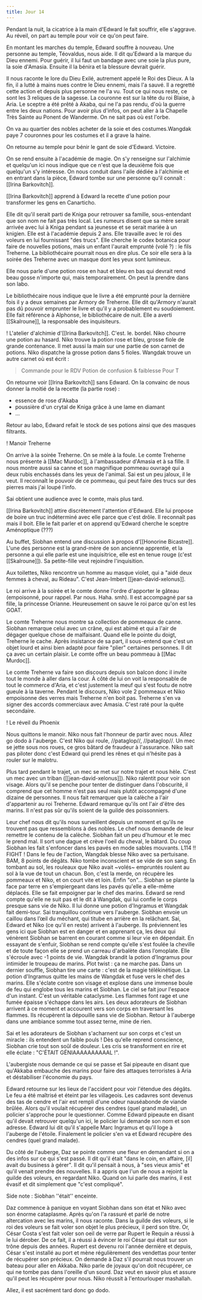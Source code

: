 ```yaml
---
title: Jour 14
---
```

Pendant la nuit, la cicatrice à la main d'Edward le fait souffrir, elle s'aggrave. Au réveil, on part au temple pour voir ce qu'on peut faire.

En montant les marches du temple, Edward souffre à nouveau. Une personne au temple, Téovaldus, nous aide. Il dit qu'Edward a la marque du Dieu ennemi. Pour guérir, il lui faut un bandage avec une soie la plus pure, la soie d'Amasia. Ensuite il la bénira et la blessure devrait guérir.

Il nous raconte le lore du Dieu Exilé, autrement appelé le Roi des Dieux. A la fin, il a lutté à mains nues contre le Dieu ennemi, mais l'a sauvé. Il a regretté cette action et depuis plus personne ne l'a vu. Tout ce qui nous reste, ce sont les 3 reliques de la sagesse. La couronne est sur la tête du roi Blaise, à Aria. Le sceptre a été prêté à Akaba, qui ne l'a pas rendu, d'où la guerre entre les deux nations. Pour avoir plus d'infos, on peut aller à la Chapelle Très Sainte au Ponent de Wanderme. On ne sait pas où est l'orbe.

On va au quartier des nobles acheter de la soie et des costumes.Wangdak paye 7 couronnes pour les costumes et il a grave la haine.

On retourne au temple pour bénir le gant de soie d'Edward. Victoire.

On se rend ensuite à l'académie de magie. On s'y renseigne sur l'alchimie et quelqu'un ici nous indique que ce n'est que la deuxième fois que quelqu'un s'y intéresse. On nous conduit dans l'aile dédiée à l'alchimie et en entrant dans la pièce, Edward tombe sur une personne qu'il connaît : [[Irina Barkovitch]].

[[Irina Barkovitch]] apprend à Edward la recette d'une potion pour transformer les gens en Canarticho.

Elle dit qu'il serait parti de Kniga pour retrouver sa famille, sous-entendant que son nom ne fait pas très local. Les rumeurs disent que sa mère serait arrivée avec lui à Kniga pendant sa jeunesse et se serait mariée à un knigien.
Elle est à l'académie depuis 2 ans. Elle travaille avec le roi des voleurs en lui fournissant "des trucs".
Elle cherche le codex botanica pour faire de nouvelles potions, mais un enfant l'aurait emprunté (volé ?) : le fils Treherne. La bibliothécaire pourrait nous en dire plus.
Ce soir elle sera à la soirée des Treherne avec un masque dont les yeux sont lumineux.

Elle nous parle d'une potion rose en haut et bleu en bas qui devrait rend beau gosse n'importe qui, mais temporairement. On peut la prendre dans son labo.

Le bibliothécaire nous indique que le livre a été emprunté pour la dernière fois il y a deux semaines par Armory de Treherne. Elle dit qu'Armory n'aurait pas dû pouvoir emprunter le livre et qu'il y a probablement eu soudoiement. Elle fait référence à Alphonse, le bibliothécaire de nuit. Elle a averti [[Skalroune]], la responsable des inquisiteurs.

! L'atelier d'alchimie d'[[Irina Barkovitch]].
C'est. le. bordel. Niko chourre une potion au hasard.
Niko trouve la potion rose et bleu, grosse fiole de grande contenance. Il met aussi la main sur une partie de son carnet de potions. Niko dispatche la grosse potion dans 5 fioles. Wangdak trouve un autre carnet où est écrit :

> Commande pour le RDV
> Potion de confusion & faiblesse
> Pour T

On retourne voir [[Irina Barkovitch]] sans Edward. On la convainc de nous donner la moitié de la recette (la partie rose) :

* essence de rose d'Akaba
* poussière d'un crytal de Kniga grâce à une lame en diamant
* ...

Retour au labo, Edward refait le stock de ses potions ainsi que des masques filtrants.

! Manoir Treherne

On arrive à la soirée Treherne. On se mèle à la foule.
Le comte Treherne nous présente à [[Mac Murdoc]], à l'ambassadeur d'Amasia et à sa fille. Il nous montre aussi sa canne et son magnifique pommeau ouvragé qui a deux rubis enchassés dans les yeux de l'animal. Sai est un peu jaloux, il le veut. Il reconnaît le pouvoir de ce pommeau, qui peut faire des trucs sur des pierres mais j'ai loupé l'info.

Sai obtient une audience avec le comte, mais plus tard.

[[Irina Barkovitch]] attire discrètement l'attention d'Edward. Elle lui propose de boire un truc indéterminé avec elle parce que c'est drôle. Il reconnaît pas mais il boit. Elle le fait parler et on apprend qu'Edward cherche le sceptre Aménoptique (???)

Au buffet, Siobhan entend une discussion à propos d'[[Honorine Bicastre]]. L'une des personne est la grand-mère de son ancienne apprentie, et la personne a qui elle parle est une inquisitrice, elle est en tenue rouge (c'est [[Skalroune]]). Sa petite-fille veut rejoindre l'inquisition.

Aux toilettes, Niko rencontre un homme au masque violet, qui a "aidé deux femmes à cheval, au Rideau". C'est Jean-Imbert [[jean-david-xelonus]].

Le roi arrive à la soirée et le comte donne l'ordre d'apporter le gâteau (empoisonné, pour rappel. Par nous. Haha. smh). Il est accompagné par sa fille, la princesse Orianne. Heureusement on sauve le roi parce qu'on est les GOAT.

Le comte Treherne nous montre sa collection de pommeaux de canne. Siobhan remarque celui avec un crâne, qui est abimé et qui a l'air de dégager quelque chose de malfaisant. Quand elle le pointe du doigt, Treherne le cache. Après insistance de sa part, il sous-entend que c'est un objet lourd et ainsi bien adapté pour faire "plier" certaines personnes. Il dit ça avec un certain plaisir.
Le comte offre un beau pommeau à [[Mac Murdoc]].

Le comte Treherne va faire son discours depuis son balcon donc il invite tout le monde à aller dans la cour.
À côté de lui on voit la responsable de tout le commerce d'Aria, et c'est justement la meuf qui s'est foutu de notre gueule à la taverne.
Pendant le discours, Niko vole 2 pommeaux et Niko empoisonne des verres mais Treherne n'en boit pas. Treherne s'en va signer des accords commerciaux avec Amasia. C'est raté pour la quête secondaire.

! Le réveil du Phoenix

Nous quittons le manoir. Niko nous fait l'honneur de partir avec nous. Allez go dodo à l'auberge. C'est Niko qui roule, //pataglop//, //pataglop//. Un mec se jette sous nos roues, ce gros bâtard de fraudeur à l'assurance. Niko sait pas piloter donc c'est Edward qui prend les rênes et qui n'hésite pas à rouler sur le malotru.

Plus tard pendant le trajet, un mec se met sur notre trajet et nous hèle. C'est un mec avec un triban ([[jean-david-xelonus]]). Niko ralentit pour voir son visage. Alors qu'il se penche pour tenter de distinguer dans l'obscurité, il comprend que cet homme n'est pas seul mais plutôt accompagné d'une dizaine de personnes. Il nous fait remarquer que la calèche a l'air d'appartenir au roi Treherne.
Edward remarque qu'ils ont l'air d'être des marins. Il n'est pas sûr qu'ils soient de la guilde des poissonniers. 

Leur chef nous dit qu'ils nous surveillent depuis un moment et qu'ils ne trouvent pas que ressemblons à des nobles. Le chef nous demande de leur remettre le contenu de la calèche. Siobhan fait un peu d'humour et le mec le prend mal. Il sort une dague et crève l'oeil du cheval, le bâtard. Du coup Siobhan les fait s'enfoncer dans les pavés en mode sables mouvants. L114 !!
FIGHT !
Dans le feu de l'action, Wangdak blesse Niko avec sa pertuisane. BAM, 8 points de dégâts. Niko tombe inconscient et se vide de son sang. En tombant au sol, les rouleaux que Niko avait ~volés~ empruntés roulent au sol à la vue de tout un chacun.
Bon, c'est la merde, on récupère les pommeaux et Niko, et on court vite et loin. Enfin "on"... Siobhan se plante la face par terre en s'empiergeant dans les pavés qu'elle a elle-même déplacés. Elle se fait empoigner par le chef des marins.
Edward se rend compte qu'elle ne suit pas et le dit à Wangdak, qui lui confie le corps presque sans vie de Niko. Il lui donne une potion d'Ingramus et Wangdak fait demi-tour.
Sai tranquillou continue vers l'auberge.
Siobhan envoie un caillou dans l’œil du méchant, qui titube en arrière en la relâchant. 
Sai, Edward et Niko (ce qu'il en reste) arrivent à l'auberge. Ils préviennent les gens ici que Siobhan est en danger et en apprenant ça, les deux qui vénèrent Siobhan se barrent en courant comme si leur vie en dépendait.
En essayant de s'enfuir, Siobhan se rend compte qu'elle s'est foulée la cheville et de toute façon elle se prend un carreau d'arbalète dans l’omoplate. Elle s'écroule avec -1 points de vie.
Wangdak brandit la potion d'Ingramus pour intimider le troupeau de marins. Plot twist : ça ne marche pas.
Dans un dernier souffle, Siobhan tire une carte : c'est de la magie télékinétique. La potion d'Ingramus quitte les mains de Wangdak et fuse vers le chef des marins. Elle s'éclate contre son visage et explose dans une immense boule de feu qui englobe tous les marins et Siobhan. Le ciel se fait jour l'espace d'un instant. C'est un véritable cataclysme. Les flammes font rage et une fumée épaisse s'échappe dans les airs. 
Les deux adorateurs de Siobhan arrivent à ce moment et accourent vers son corps en traversant les flammes. Ils récupèrent la dépouille sans vie de Siobhan. Retour à l'auberge dans une ambiance somme tout assez terne, mine de rien.

Sai et les adorateurs de Siobhan s'acharnent sur son corps et c'est un miracle : ils entendent un faible pouls ! Dès qu'elle reprend conscience, Siobhan crie tout son soûl de douleur. Les cris se transforment en rire et elle éclate : "C'ÉTAIT GÉNIAAAAAAAAAAL !". 

L'aubergiste nous demande ce qui se passe et Sai pipeaute en disant que qu'Akkaba embauche des marins pour faire des attaques terroristes à Aria et déstabiliser l'économie du pays.

Edward retourne sur les lieux de l'accident pour voir l'étendue des dégâts. Le feu a été maîtrisé et éteint par les villageois. Les cadavres sont devenus des tas de cendre et l'air est rempli d'une odeur nauséabonde de viande brûlée. Alors qu'il voulait récupérer des cendres (quel grand malade), un policier s'approche pour le questionner. Comme Edward pipeaute en disant qu'il devait retrouver quelqu'un ici, le policier lui demande son nom et son adresse. Edward lui dit qu'il s'appelle Marc Ingramus et qu'il loge à l'auberge de l'étoile. Finalement le policier s'en va et Edward récupère des cendres (quel grand malade).

Du côté de l'auberge, Daz se pointe comme une fleur en demandant si on a des infos sur ce qui s'est passé. Il dit qu'il était "dans le coin, en affaire, [il] avait du business à gérer". Il dit qu'il pensait à nous, à "ses vieux amis" et qu'il venait prendre des nouvelles. Il a appris que l'un de nous a rejoint la guilde des voleurs, en regardant Niko. Quand on lui parle des marins, il est évasif et dit simplement que "c'est compliqué". 

Side note : Siobhan ''était'' enceinte.

Daz commence à panique en voyant Siobhan dans son état et Niko avec son énorme cataplasme. Après qu'on l'a rassuré et parlé de notre altercation avec les marins, il nous raconte. Dans la guilde des voleurs, si le roi des voleurs se fait voler son objet le plus précieux, il perd son titre. Or, César Costa s'est fait voler son oeil de verre par Rupert le Requin a réussi à le lui dérober. De ce fait, il a réussi à évincer le roi César qui était sur son trône depuis des années. Rupert est devenu roi l'année dernière et depuis, César s'est installé au port et mène régulièrement des vendettas pour tenter de récupérer son précieux.
On demande à Daz s'il pourrait nous trouver un bateau pour aller en Akkaba. Niko parle de joyaux qu'on doit récupérer, ce qui ne tombe pas dans l'oreille d'un sourd. Daz veut en savoir plus et assure qu'il peut les récupérer pour nous. Niko réussit à l'entourlouper mashallah.

Allez, il est sacrément tard donc go dodo.